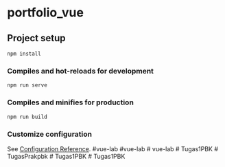 # portfolio_vue

## Project setup
```
npm install
```

### Compiles and hot-reloads for development
```
npm run serve
```

### Compiles and minifies for production
```
npm run build
```

### Customize configuration
See [Configuration Reference](https://cli.vuejs.org/config/).
# v u e - l a b  
 # v u e - l a b  
 #   v u e - l a b  
 #   T u g a s 1 P B K  
 #   T u g a s P r a k p b k  
 #   T u g a s 1 P B K  
 #   T u g a s 1 P B K  
 